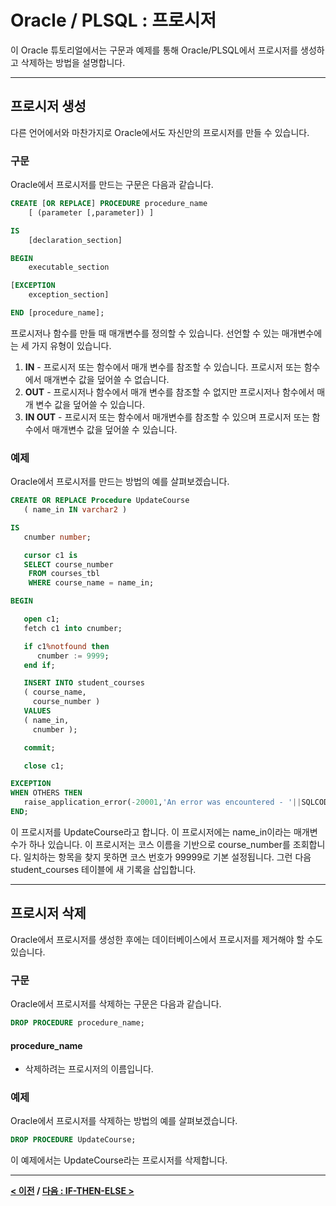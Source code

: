 # Oracle / PLSQL : 프로시저

이 Oracle 튜토리얼에서는 구문과 예제를 통해 Oracle/PLSQL에서 프로시저를 생성하고 삭제하는 방법을 설명합니다.

---
## 프로시저 생성
다른 언어에서와 마찬가지로 Oracle에서도 자신만의 프로시저를 만들 수 있습니다.

### 구문
Oracle에서 프로시저를 만드는 구문은 다음과 같습니다.
```sql
CREATE [OR REPLACE] PROCEDURE procedure_name
    [ (parameter [,parameter]) ]

IS
    [declaration_section]

BEGIN
    executable_section

[EXCEPTION
    exception_section]

END [procedure_name];
```
프로시저나 함수를 만들 때 매개변수를 정의할 수 있습니다. 선언할 수 있는 매개변수에는 세 가지 유형이 있습니다.
1. **IN** - 프로시저 또는 함수에서 매개 변수를 참조할 수 있습니다. 프로시저 또는 함수에서 매개변수 값을 덮어쓸 수 없습니다.
2. **OUT** - 프로시저나 함수에서 매개 변수를 참조할 수 없지만 프로시저나 함수에서 매개 변수 값을 덮어쓸 수 있습니다.
3. **IN OUT** - 프로시저 또는 함수에서 매개변수를 참조할 수 있으며 프로시저 또는 함수에서 매개변수 값을 덮어쓸 수 있습니다.

### 예제
Oracle에서 프로시저를 만드는 방법의 예를 살펴보겠습니다.
```sql
CREATE OR REPLACE Procedure UpdateCourse
   ( name_in IN varchar2 )

IS
   cnumber number;

   cursor c1 is
   SELECT course_number
    FROM courses_tbl
    WHERE course_name = name_in;

BEGIN

   open c1;
   fetch c1 into cnumber;

   if c1%notfound then
      cnumber := 9999;
   end if;

   INSERT INTO student_courses
   ( course_name,
     course_number )
   VALUES
   ( name_in,
     cnumber );

   commit;

   close c1;

EXCEPTION
WHEN OTHERS THEN
   raise_application_error(-20001,'An error was encountered - '||SQLCODE||' -ERROR- '||SQLERRM);
END;
```
이 프로시저를 UpdateCourse라고 합니다. 이 프로시저에는 name_in이라는 매개변수가 하나 있습니다. 이 프로시저는 코스 이름을 기반으로 course_number를 조회합니다. 일치하는 항목을 찾지 못하면 코스 번호가 99999로 기본 설정됩니다. 그런 다음 student_courses 테이블에 새 기록을 삽입합니다.

---
## 프로시저 삭제
Oracle에서 프로시저를 생성한 후에는 데이터베이스에서 프로시저를 제거해야 할 수도 있습니다.

### 구문
Oracle에서 프로시저를 삭제하는 구문은 다음과 같습니다.
```sql
DROP PROCEDURE procedure_name;
```
#### **procedure_name**
- 삭제하려는 프로시저의 이름입니다.

### 예제
Oracle에서 프로시저를 삭제하는 방법의 예를 살펴보겠습니다.
```sql
DROP PROCEDURE UpdateCourse;
```
이 예제에서는 UpdateCourse라는 프로시저를 삭제합니다.

---
**[< 이전](Functions.md) / [다음 : IF-THEN-ELSE >](IF-THEN-ELSE.md)**